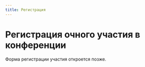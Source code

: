 ```yaml
---
title: Регистрация
---
```


# Регистрация очного участия в конференции

Форма регистрации участия откроется позже.
